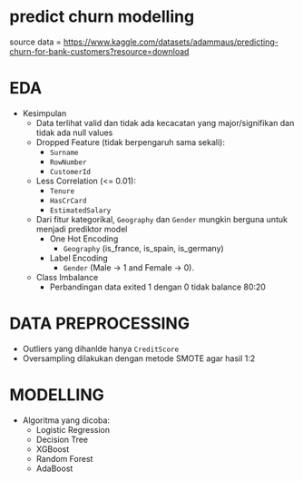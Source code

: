 # predict churn modelling

source data = https://www.kaggle.com/datasets/adammaus/predicting-churn-for-bank-customers?resource=download

# EDA
- Kesimpulan
  - Data terlihat valid dan tidak ada kecacatan yang major/signifikan dan tidak ada null values
  - Dropped Feature (tidak berpengaruh sama sekali):
    - `Surname`
    - `RowNumber`
    - `CustomerId`
  - Less Correlation (<= 0.01):
    - `Tenure`
    - `HasCrCard`
    - `EstimatedSalary`
  - Dari fitur kategorikal, `Geography` dan `Gender` mungkin berguna untuk menjadi prediktor model
    - One Hot Encoding
      - `Geography` (is_france, is_spain, is_germany)
    - Label Encoding
      - `Gender` (Male -> 1 and Female -> 0).
  - Class Imbalance
    - Perbandingan data exited 1 dengan 0 tidak balance 80:20

# DATA PREPROCESSING
  - Outliers yang dihanlde hanya `CreditScore`
  - Oversampling dilakukan dengan metode SMOTE agar hasil 1:2

# MODELLING
  - Algoritma yang dicoba:
    - Logistic Regression
    - Decision Tree
    - XGBoost
    - Random Forest
    - AdaBoost
